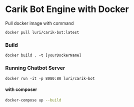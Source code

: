 # Carik Bot Engine with Docker

Pull docker image with command
```
docker pull luri/carik-bot:latest
```

### Build

```
docker build . -t [yourDockerName]
```

### Running Chatbot Server

```
docker run -it -p 8080:80 luri/carik-bot
```

#### with composer
```bash
docker-compose up --build
```
